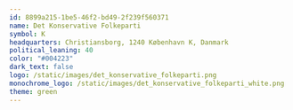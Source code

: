 ```yaml
---
id: 8899a215-1be5-46f2-bd49-2f239f560371
name: Det Konservative Folkeparti
symbol: K
headquarters: Christiansborg, 1240 København K, Danmark
political_leaning: 40
color: "#004223"
dark_text: false
logo: /static/images/det_konservative_folkeparti.png
monochrome_logo: /static/images/det_konservative_folkeparti_white.png
theme: green
---
```

